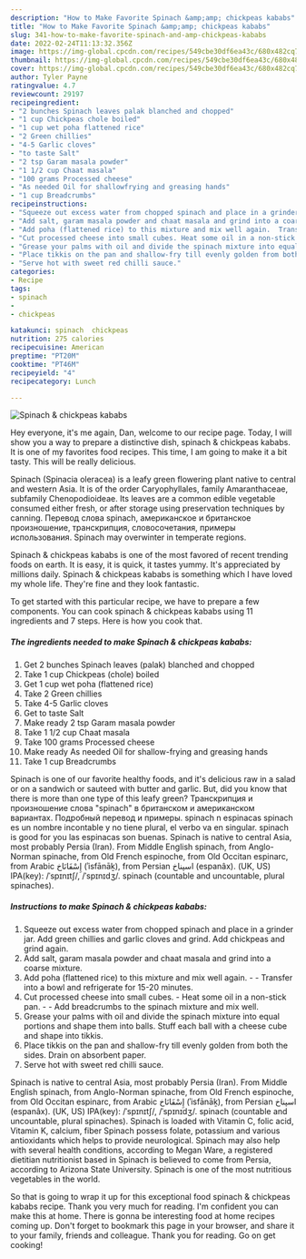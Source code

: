 ```yaml
---
description: "How to Make Favorite Spinach &amp;amp; chickpeas kababs"
title: "How to Make Favorite Spinach &amp;amp; chickpeas kababs"
slug: 341-how-to-make-favorite-spinach-and-amp-chickpeas-kababs
date: 2022-02-24T11:13:32.356Z
image: https://img-global.cpcdn.com/recipes/549cbe30df6ea43c/680x482cq70/spinach-chickpeas-kababs-recipe-main-photo.jpg
thumbnail: https://img-global.cpcdn.com/recipes/549cbe30df6ea43c/680x482cq70/spinach-chickpeas-kababs-recipe-main-photo.jpg
cover: https://img-global.cpcdn.com/recipes/549cbe30df6ea43c/680x482cq70/spinach-chickpeas-kababs-recipe-main-photo.jpg
author: Tyler Payne
ratingvalue: 4.7
reviewcount: 29197
recipeingredient:
- "2 bunches Spinach leaves palak blanched and chopped"
- "1 cup Chickpeas chole boiled"
- "1 cup wet poha flattened rice"
- "2 Green chillies"
- "4-5 Garlic cloves"
- "to taste Salt"
- "2 tsp Garam masala powder"
- "1 1/2 cup Chaat masala"
- "100 grams Processed cheese"
- "As needed Oil for shallowfrying and greasing hands"
- "1 cup Breadcrumbs"
recipeinstructions:
- "Squeeze out excess water from chopped spinach and place in a grinder jar. Add green chillies and garlic cloves and grind. Add chickpeas and grind again."
- "Add salt, garam masala powder and chaat masala and grind into a coarse mixture."
- "Add poha (flattened rice) to this mixture and mix well again.  Transfer into a bowl and refrigerate for 15-20 minutes."
- "Cut processed cheese into small cubes. Heat some oil in a non-stick pan.  Add breadcrumbs to the spinach mixture and mix well."
- "Grease your palms with oil and divide the spinach mixture into equal portions and shape them into balls. Stuff each ball with a cheese cube and shape into tikkis."
- "Place tikkis on the pan and shallow-fry till evenly golden from both the sides. Drain on absorbent paper."
- "Serve hot with sweet red chilli sauce."
categories:
- Recipe
tags:
- spinach
- 
- chickpeas

katakunci: spinach  chickpeas 
nutrition: 275 calories
recipecuisine: American
preptime: "PT20M"
cooktime: "PT46M"
recipeyield: "4"
recipecategory: Lunch

---
```



![Spinach &amp; chickpeas kababs](https://img-global.cpcdn.com/recipes/549cbe30df6ea43c/680x482cq70/spinach-chickpeas-kababs-recipe-main-photo.jpg)

Hey everyone, it's me again, Dan, welcome to our recipe page. Today, I will show you a way to prepare a distinctive dish, spinach &amp; chickpeas kababs. It is one of my favorites food recipes. This time, I am going to make it a bit tasty. This will be really delicious.

Spinach (Spinacia oleracea) is a leafy green flowering plant native to central and western Asia. It is of the order Caryophyllales, family Amaranthaceae, subfamily Chenopodioideae. Its leaves are a common edible vegetable consumed either fresh, or after storage using preservation techniques by canning. Перевод слова spinach, американское и британское произношение, транскрипция, словосочетания, примеры использования. Spinach may overwinter in temperate regions.

Spinach &amp; chickpeas kababs is one of the most favored of recent trending foods on earth. It is easy, it is quick, it tastes yummy. It's appreciated by millions daily. Spinach &amp; chickpeas kababs is something which I have loved my whole life. They're fine and they look fantastic.


To get started with this particular recipe, we have to prepare a few components. You can cook spinach &amp; chickpeas kababs using 11 ingredients and 7 steps. Here is how you cook that.

<!--inarticleads1-->

##### The ingredients needed to make Spinach &amp; chickpeas kababs:

1. Get 2 bunches Spinach leaves (palak) blanched and chopped
1. Take 1 cup Chickpeas (chole) boiled
1. Get 1 cup wet poha (flattened rice)
1. Take 2 Green chillies
1. Take 4-5 Garlic cloves
1. Get to taste Salt
1. Make ready 2 tsp Garam masala powder
1. Take 1 1/2 cup Chaat masala
1. Take 100 grams Processed cheese
1. Make ready As needed Oil for shallow-frying and greasing hands
1. Take 1 cup Breadcrumbs


Spinach is one of our favorite healthy foods, and it&#39;s delicious raw in a salad or on a sandwich or sauteed with butter and garlic. But, did you know that there is more than one type of this leafy green? Транскрипция и произношение слова &#34;spinach&#34; в британском и американском вариантах. Подробный перевод и примеры. spinach n espinacas spinach es un nombre incontable y no tiene plural, el verbo va en singular. spinach is good for you las espinacas son buenas. Spinach is native to central Asia, most probably Persia (Iran). From Middle English spinach, from Anglo-Norman spinache, from Old French espinoche, from Old Occitan espinarc, from Arabic إِسْفَانَاخ‎ (ʾisfānāḵ), from Persian اسپناخ‎ (espanâx). (UK, US) IPA(key): /ˈspɪnɪtʃ/, /ˈspɪnɪdʒ/. spinach (countable and uncountable, plural spinaches). 

<!--inarticleads2-->

##### Instructions to make Spinach &amp; chickpeas kababs:

1. Squeeze out excess water from chopped spinach and place in a grinder jar. Add green chillies and garlic cloves and grind. Add chickpeas and grind again.
1. Add salt, garam masala powder and chaat masala and grind into a coarse mixture.
1. Add poha (flattened rice) to this mixture and mix well again. -  - Transfer into a bowl and refrigerate for 15-20 minutes.
1. Cut processed cheese into small cubes. - Heat some oil in a non-stick pan. -  - Add breadcrumbs to the spinach mixture and mix well.
1. Grease your palms with oil and divide the spinach mixture into equal portions and shape them into balls. Stuff each ball with a cheese cube and shape into tikkis.
1. Place tikkis on the pan and shallow-fry till evenly golden from both the sides. Drain on absorbent paper.
1. Serve hot with sweet red chilli sauce.


Spinach is native to central Asia, most probably Persia (Iran). From Middle English spinach, from Anglo-Norman spinache, from Old French espinoche, from Old Occitan espinarc, from Arabic إِسْفَانَاخ‎ (ʾisfānāḵ), from Persian اسپناخ‎ (espanâx). (UK, US) IPA(key): /ˈspɪnɪtʃ/, /ˈspɪnɪdʒ/. spinach (countable and uncountable, plural spinaches). Spinach is loaded with Vitamin C, folic acid, Vitamin K, calcium, fiber Spinach possess folate, potassium and various antioxidants which helps to provide neurological. Spinach may also help with several health conditions, according to Megan Ware, a registered dietitian nutritionist based in Spinach is believed to come from Persia, according to Arizona State University. Spinach is one of the most nutritious vegetables in the world. 

So that is going to wrap it up for this exceptional food spinach &amp; chickpeas kababs recipe. Thank you very much for reading. I'm confident you can make this at home. There is gonna be interesting food at home recipes coming up. Don't forget to bookmark this page in your browser, and share it to your family, friends and colleague. Thank you for reading. Go on get cooking!
